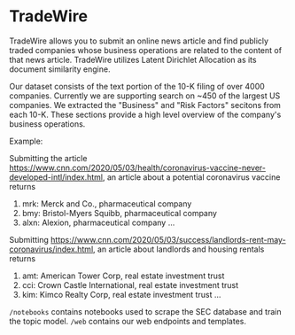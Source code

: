 # TradeWire

TradeWire allows you to submit an online news article and find publicly traded companies whose business operations are related to the content of that news article. TradeWire utilizes Latent Dirichlet Allocation as its document similarity engine.

Our dataset consists of the text portion of the 10-K filing of over 4000 companies. Currently we are supporting search on ~450 of the largest US companies. We extracted the "Business" and "Risk Factors" secitons from each 10-K. These sections provide a high level overview of the company's business operations. 

Example:

Submitting the article https://www.cnn.com/2020/05/03/health/coronavirus-vaccine-never-developed-intl/index.html, an article about a potential coronavirus vaccine returns 

1. mrk: Merck and Co., pharmaceutical company
2. bmy: Bristol-Myers Squibb, pharmaceutical company
3. alxn: Alexion, pharmaceutical company
...

Submitting https://www.cnn.com/2020/05/03/success/landlords-rent-may-coronavirus/index.html, an article about landlords and housing rentals returns

1. amt: American Tower Corp, real estate investment trust
2. cci: Crown Castle International, real estate investment trust
3. kim: Kimco Realty Corp, real estate investment trust
...

`/notebooks` contains notebooks used to scrape the SEC database and train the topic model. `/web` contains our web endpoints and templates. 




